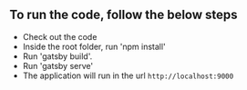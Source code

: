## To run the code, follow the below steps

- Check out the code
- Inside the root folder, run 'npm install'
- Run 'gatsby build'.
- Run 'gatsby serve'
- The application will run in the url `http://localhost:9000`
